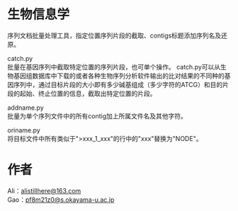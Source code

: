 # 生物信息学  
序列文档批量处理工具，指定位置序列片段的截取、contigs标题添加序列名及还原。  

catch.py  
批量在基因序列中截取特定位置的序列片段，也可单个操作。
catch.py可以从生物基因组数据库中下载的或者各种生物序列分析软件输出的比对结果的不同种的基因序列中，通过目标片段的大小即有多少碱基组成（多少字符的ATCG）和目的片段的起始、终止位置的信息，截取出特定位置的片段。  

addname.py  
批量为单个序列文件中的所有contig加上所属文件名及其他字符。  

oriname.py   
将目标文件中所有类似于">xxx_1_xxx"的行中的"xxx"替换为"NODE"。  
# 作者  
Ali：alistillhere@163.com  
Gao：pf8m21z0@s.okayama-u.ac.jp

